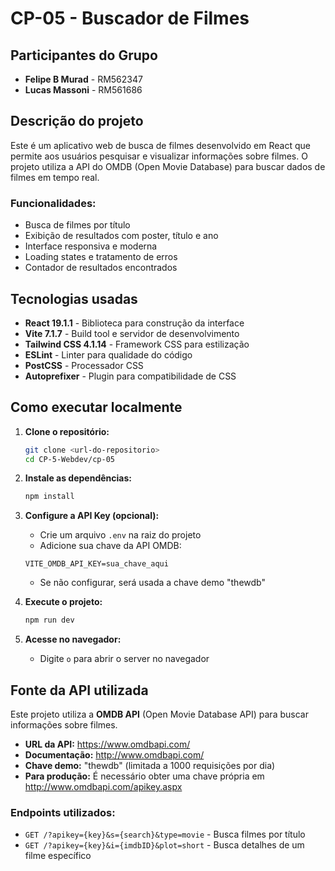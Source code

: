 # CP-05 - Buscador de Filmes

## Participantes do Grupo

- **Felipe B Murad** - RM562347
- **Lucas Massoni** - RM561686

## Descrição do projeto

Este é um aplicativo web de busca de filmes desenvolvido em React que permite aos usuários pesquisar e visualizar informações sobre filmes. O projeto utiliza a API do OMDB (Open Movie Database) para buscar dados de filmes em tempo real.

### Funcionalidades:
- Busca de filmes por título
- Exibição de resultados com poster, título e ano
- Interface responsiva e moderna
- Loading states e tratamento de erros
- Contador de resultados encontrados

## Tecnologias usadas

- **React 19.1.1** - Biblioteca para construção da interface
- **Vite 7.1.7** - Build tool e servidor de desenvolvimento
- **Tailwind CSS 4.1.14** - Framework CSS para estilização
- **ESLint** - Linter para qualidade do código
- **PostCSS** - Processador CSS
- **Autoprefixer** - Plugin para compatibilidade de CSS

## Como executar localmente

1. **Clone o repositório:**
   ```bash
   git clone <url-do-repositorio>
   cd CP-5-Webdev/cp-05
   ```

2. **Instale as dependências:**
   ```bash
   npm install
   ```

3. **Configure a API Key (opcional):**
   - Crie um arquivo `.env` na raiz do projeto
   - Adicione sua chave da API OMDB:
   ```
   VITE_OMDB_API_KEY=sua_chave_aqui
   ```
   - Se não configurar, será usada a chave demo "thewdb"

4. **Execute o projeto:**
   ```bash
   npm run dev
   ```

5. **Acesse no navegador:**
   - Digite `o` para abrir o server no navegador


## Fonte da API utilizada

Este projeto utiliza a **OMDB API** (Open Movie Database API) para buscar informações sobre filmes.

- **URL da API:** https://www.omdbapi.com/
- **Documentação:** http://www.omdbapi.com/
- **Chave demo:** "thewdb" (limitada a 1000 requisições por dia)
- **Para produção:** É necessário obter uma chave própria em http://www.omdbapi.com/apikey.aspx

### Endpoints utilizados:
- `GET /?apikey={key}&s={search}&type=movie` - Busca filmes por título
- `GET /?apikey={key}&i={imdbID}&plot=short` - Busca detalhes de um filme específico
